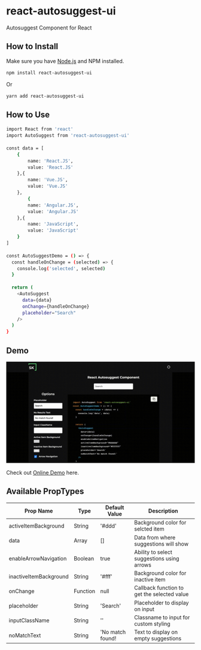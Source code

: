 # react-autosuggest-ui
Autosuggest Component for React

## How to Install

Make sure you have [Node.js](http://nodejs.org/) and NPM installed.

```sh
npm install react-autosuggest-ui
```

Or

```sh
yarn add react-autosuggest-ui
```

## How to Use

```sh
import React from 'react'
import AutoSuggest from 'react-autosuggest-ui'

const data = [
    {
        name: 'React.JS',
        value: 'React.JS'
    },{
        name: 'Vue.JS',
        value: 'Vue.JS'
    },
        {
        name: 'Angular.JS',
        value: 'Angular.JS'
    },{
        name: 'JavaScript',
        value: 'JavaScript'
    }
]

const AutoSuggestDemo = () => {
  const handleOnChange = (selected) => {
    console.log('selected', selected)
  }

  return (
    <AutoSuggest
      data={data}
      onChange={handleOnChange}
      placeholder="Search"
    />
  )
}
```

## Demo

![Autosuggest Demo](https://github.com/Santhosh1392/react-autosuggest-ui/blob/main/demo/demo.gif)

Check out [Online Demo](https://korimi.in/projects) here.

## Available PropTypes

| Prop Name    | Type     | Default Value | Description                                             |
| ------------ | -------- | ------------- | ------------------------------------------------------- |
| activeItemBackground | String   | '#ddd'            | Background color for selcted item                             |
| data       | Array   | []  | Data from where suggestions will show                       |
| enableArrowNavigation      | Boolean     |  true         | Ability to select suggestions using arrows         |
| inactiveItemBackground      | String     |  '#fff'         | Background color for inactive item           |
| onChange     | Function | null          | Callback function to get the selected value              | 
| placeholder  | String   | 'Search'  | Placeholder to display on input                         |
| inputClassName | String | ''        | Classname to input for custom styling                   |
| noMatchText   | String  | 'No match found! | Text to display on empty suggestions             |
